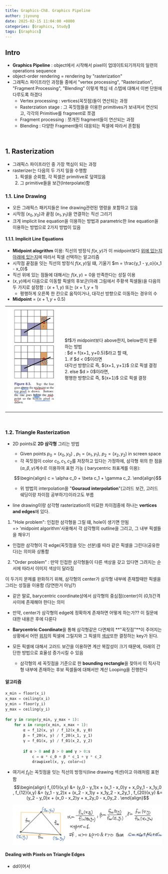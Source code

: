 ```yaml
---
title: Graphics-Ch8. Graphics Pipeline
author: jiyoung
date: 2025-02-15 11:04:00 +0800
categories: [Graphics, Study]
tags: [Graphics]
---
```

<script type="text/javascript">
  MathJax = {
    tex: {
      inlineMath: [['$', '$'], ['\\(', '\\)']]
    }
  };
</script>
<script type="text/javascript" src="https://cdn.jsdelivr.net/npm/mathjax@3/es5/tex-mml-chtml.js"></script>

## Intro
- **Graphics Pipeline** : object에서 시작해서 pixel이 업데이트되기까지의 일련의 operations sequence
- object-order rendering = rendering by "rasterization"
- 그래픽스 파이프라인 과정들 중에서 "vertex processing", "Rasterization", "Fragment Processing", "Blending" 이렇게 핵심 네 스텝에 대해서 이번 단원에 다루도록 하겠다
  - Vertex processing : vertices(꼭짓점)들이 연산되는 과정
  - Rasterziation stage : 그 꼭짓점들을 이용한 primitives가 보내져서 연산되고, 각각의 Primitive를 fragment로 쪼갬
  - Fragment processing : 쪼개진 fragment들이 연산되는 과정
  - Blending : 다양한 Fragment들이 대응되는 픽셀에 따라서 혼합됨

<br>

## 1. Rasterization
- 그래픽스 파이프라인 중 가장 핵심이 되는 과정
- rasterizer는 다음의 두 가지 일을 수행함 
  1. 픽셀을 순회함, 각 픽셀은 primitive로 덮여있음
  2. 그 primitive들을 보간(Interpolate)함

### 1.1. Line Drawing
- 오든 그래픽스 패키지들은 line drawing관련된 명령을 포함하고 있음
- 시작점 $(x_0, y_0)$과 끝점 $(x_1, y_1)$을 연결하는 직선 그리기
- 크게 implicit line equation을 이용하는 방법과 parametric한 line equation을 이용하는 방법으로 2가지 방법이 있음

#### 1.1.1. Implicit Line Equations
- **Midpoint alogrithm** 이용: 직선의 방정식 $f(x,y)$가 이 midpoint보다 <u>위에 있는지 아래에 있는지</u>에 따라서 픽셀 선택하는 알고리즘
- 시작점 끝점을 잇는 직선의 방정식 $f(x,y)$일 떄, 기울기 $m = \frac{y_1 - y_o}{x_1 - x_0}$
- 직선 위에 있는 점들에 대해서는 $f(x,y)=0$을 만족한다는 성질 이용
- $(x, y)$에서 다음으로 이동할 픽셀의 후보군(아래 그림에서 주황색 픽셀들)을 다음의 두 가지로 설정함 : $(x+1, y)$ 또는 $(x+1, y+1)$
  - 평행하게 오른쪽 한 칸으로 움직이거나, 대각선 방향으로 이동하는 경우의 수 
- **Midpoint** = $(x+1, y+0.5)$
  
<div align="center">

<table>
<tr>
<td>
<img src="assets/img/posts_storage/ch8/IMG_9ADA66D1DFE3-1.jpeg" width="200" alt="Midpoing algorithm">
</td>
<td>
  $f$가 midpoint보다 above한지, below한지 분류하는 방법 <br>
      : $d = f(x+1, y+0.5)$라고 할 때,  <br>
      1. if $d < 0$이라면 <br>
         대각선 방향으로 즉, $(x+1, y+1)$ 으로 픽셀 결정 <br>
      2. else $d > 0$이라면, <br>
          평행한 방향으로 즉, $(x+1)$ 으로 픽셀 결정
</td>
</tr>
</table>

</div>
<br>

### 1.2. Triangle Rasterization
- 2D points로 **2D 삼각형** 그리는 방법
  - Given points $p_0 = (x_0, y_0)$ , $p_1 = (x_1, y_1)$, $p_2 = (x_2, y_2)$ in screen space
  - 각 꼭짓점이 color $c_0, c_1, c_2$를 저장하고 있다는 가정하에, 삼각형 위의 한 점을 $(\alpha, \beta, \gamma)$계수르 이용하여 표현 가능 ( barycentric 좌표계를 이용): <br>
  
  $$\begin{align} c = \alpha c_0 + \beta c_1 + \gamma c_2. \end{align}$$

  - 위 방법의 interpolation을 "**Gouraud interpolation**"(고러드 보간, 고러드 쉐딩이랑 차이점 공부하기)이라고도 부름


- line drawing이랑 삼각형 rasterization의 미묘한 차이점중에 하나는 **vertices and edges**에 있다.
1. "Hole problem": 인접한 삼각형을 그릴 떄, hole이 생기면 안됨  <br>
   => 'midpoint algorithm'사용해서 각 삼각형의 outline을 그리고, 그 내부 픽셀들을 채우기
  - 인접한 삼각형이 각 edge(꼭짓점을 잇는 선분)를 따라 같은 픽셀을 그린다(공유한다)는 의미와 상통함
2. "Order problem" : 만약 인접한 삼각형들이 다른 색상을 갖고 있다면 그려지는 순서에 따라서 이미지 색상이 달라짐

이 두가지 문제를 완화하기 위해, 삼각형의 center가 삼각형 내부에 존재할때만 픽셀을 그리는 성질을 이용함 (당연한거 아님?)
- 같은 말로, barycentric coordinate상에서 삼각형의 중심점(center)이 (0,1)간격 사이에 존재해야 한다는 의미
- 만약, center가 삼각형의 edge에 정확하게 존재하면 어떻게 하는가?? 이 질문에 대한 내용은 후에 다룬다

- **Barycentric Coordinate**을 통해 삼각형같은 다면체의 **"꼭짓점"**이 주어지는 상황에서 어떤 <u>위치</u>의 픽셀에 그릴지와 그 픽셀의 <u>색상</u>또한 결정하는 key가 된다.
- 모든 픽셀에 대해서 고러드 보간을 이용하면 계산 복잡성이 크기 때문에, 아래의 간단한 방법으로 효율성 증가시킬 수 있음
  - 삼각형의 세 꼭짓점을 기준으로 한 **bounding rectangle**을 찾아서 이 직사각형 내부에 존재하는 후보 픽셀들에 대해서만 계산 Looping을 진행한다


#### 알고리즘
```python
x_min = floor(x_i)
x_max = ceiling(x_i)
y_min = floor(y_i)
y_max = ceiling(y_i)

for y in range(y_min, y_max + 1):
    for x in range(x_min, x_max + 1):
        α = f_12(x, y) / f_12(x_0, y_0)
        β = f_20(x, y) / f_20(x_1, y_1)
        γ = f_01(x, y) / f_01(x_2, y_2)

        if α > 0 and β > 0 and γ > 0:s
            c = α * c_0 + β * c_1 + γ * c_2
            drawpixel(x, y, color=c)
```
- 여기서 $f_{ij}$는 꼭짓점을 잇는 직선의 방정식(line drawing 섹션)이고 아래처럼 표현함
  $$\begin{align} f_{01}(x,y) &= (y_0 - y_1)x + (x_1 - x_0)y + x_0y_1 - x_1y_0 , 
                  f_{12}(x,y) &= (y_1 - y_2)x + (x_2 - x_1)y + x_1y_2 - x_2y_1 , 
                  f_{20}(x,y) &= (y_2 - y_0)x + (x_0 - x_2)y + x_2y_0 - x_0y_2 . \end{align}$$

  ![img.png](assets/img/posts_storage/ch8/IMG_2F6ED0EC9567-1.jpeg)


#### Dealing with Pixels on Triangle Edges
- dd이어서
